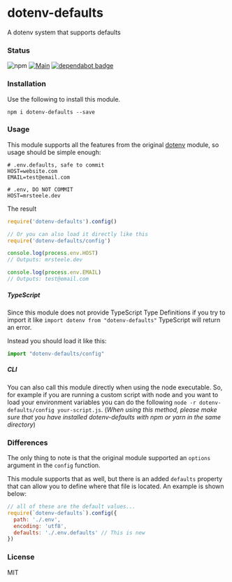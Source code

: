 # dotenv-defaults

A dotenv system that supports defaults

### Status

![npm](https://img.shields.io/npm/v/dotenv-defaults.svg)
[![Main](https://github.com/mrsteele/dotenv-defaults/actions/workflows/main.yml/badge.svg)](https://github.com/mrsteele/dotenv-defaults/actions/workflows/main.yml)
[![dependabot badge](https://badgen.net/dependabot/mrsteele/dotenv-defaults?icon=dependabot)](https://dependabot.com/)

### Installation

Use the following to install this module.

```
npm i dotenv-defaults --save
```

### Usage

This module supports all the features from the original [dotenv](https://www.npmjs.com/package/dotenv) module, so usage should be simple enough:

```
# .env.defaults, safe to commit
HOST=website.com
EMAIL=test@email.com
```

```
# .env, DO NOT COMMIT
HOST=mrsteele.dev
```

The result

```js
require('dotenv-defaults').config()

// Or you can also load it directly like this
require('dotenv-defaults/config')

console.log(process.env.HOST)
// Outputs: mrsteele.dev

console.log(process.env.EMAIL)
// Outputs: test@email.com
```

##### TypeScript
Since this module does not provide TypeScript Type Definitions if you try to import it like `import dotenv from "dotenv-defaults"` TypeScript will return an error.

Instead you should load it like this:
```typescript
import "dotenv-defaults/config"
```

##### CLI
You can also call this module directly when using the node executable.
So, for example if you are running a custom script with node and you want to load your environment variables you can do the following `node -r dotenv-defaults/config your-script.js`. (_When using this method, please make sure that you have installed dotenv-defaults with npm or yarn in the same directory_)

### Differences

The only thing to note is that the original module supported an `options` argument in the `config` function.

This module supports that as well, but there is an added `defaults` property that can allow you to define where that file is located. An example is shown below:

```js
// all of these are the default values...
require(`dotenv-defaults`).config({
  path: './.env',
  encoding: 'utf8',
  defaults: './.env.defaults' // This is new
})
```

### License

MIT
